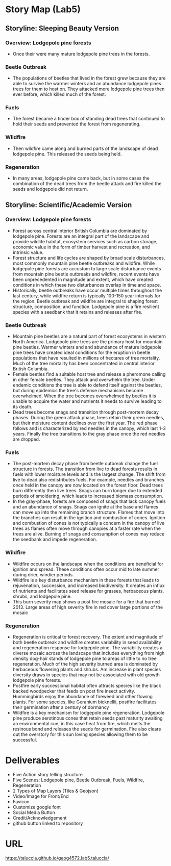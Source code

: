 # Story Map (Lab5)



## Storyline: Sleeping Beauty Version

### Overview: Lodgepole pine forests

* Once their were many mature lodgepole pine trees in the forests.

### Beetle Outbreak

* The populations of beetles that lived in the forest grew because they are able to survive the warmer winters and an abundance lodgepole pines trees for them to host on. They attacked more lodgepole pine trees then ever before, which killed much of the forest.

### Fuels

* The forest became a tinder box of standing dead trees that continued to hold their seeds and prevented the forest from regenerating.

### Wildfire

* Then wildfire came along and burned parts of the landscape of dead lodgepole pine. This released the seeds being held.

### Regeneration

* In many areas, lodgepole pine came back, but in some cases the combination of the dead trees from the beetle attack and fire killed the seeds and lodgepole did not return. 





## Storyline: Scientific/Academic Version

### Overview: Lodgepole pine forests

- Forest across central interior British Columbia are dominated by lodgepole pine. Forests are an integral part of the landscape and provide wildlife habitat, ecosystem services such as carbon storage, economic value in the form of timber harvest and recreation, and intrinsic value.
- Forest structure and life cycles are shaped by broad scale disturbances, most commonly mountain pine
  beetle outbreaks and wildfire. While lodgepole pine forests are accustom to large scale disturbance  events from mountain pine beetle outbreaks and wildfire, recent events have been unprecedented in magnitude and extent, which have created conditions in which these two disturbances overlap in time
  and space.
- Historically, beetle outbreaks have occur multiple times throughout the last century, while wildfire return is typically 100-150 year intervals for the region. Beetle outbreak and wildfire are integral to shaping forest structure, composition, and function. Lodgepole pine is a fire resilient species with a seedbank that it retains and releases after fire. 

### Beetle Outbreak

- Mountain pine beetles are a natural part of forest ecosystems in western North America. Lodgepole
  pine trees are the primary host for mountain pine beetles. Warmer winters and and abundance of
  mature lodgepole pine trees have created ideal conditions for the eruption in beetle populations
  that have resulted in millions of hectares of tree mortality. Much of the tree mortality has been
  concentrated in central interior British Columbia. 
- Female beetles find a suitable host tree and release a pheromone calling in other female beetles.
  They attack and overwhelm the tree. Under endemic conditions the tree is able to defend itself
  against the beetles, but during epidemics the tree's defense mechanisms become overwhelmed. When the tree becomes overwhelmed by beetles it is unable to acquire the water and nutrients it needs to survive leading to its death.
- Dead trees become snags and transition through post-mortem decay phases. During the green attack phase, trees retain their green needles, but their moisture content declines over the first year. The red phase follows and is characterized by red needles in the canopy, which last 1-3 years. Finally the tree transitions to the gray phase once the red needles are dropped.

### Fuels

- The post-mortem decay phase from beetle outbreak change the fuel structure in forests. The transition from live to dead forests results in fuels with lower moisture levels and is the largest change. The shift from live to dead also redistributes fuels. For example, needles and branches once held in the canopy are now located on the forest floor. Dead trees burn differently then live trees. Snags can burn longer due to extended periods of smoldering, which leads to increased biomass consumption.
- In the gray-phase, forests are composed of snags that lack canopy fuels and an abundance of snags.
  Snags can ignite at the base and flames can move up into the remaining branch structure. Flames that move into the branches can result in the ignition and combustion of cones. Ignition and
  combustion of cones is not typically a concern in the canopy of live trees as flames often move through canopies at a faster rate when the trees are alive. Burning of snags and consumption of cones may reduce the seedbank and impede regeneration.  

### Wildfire

-  Wildfire occurs on the landscape when the conditions are beneficial for ignition and spread. These conditions often occur mid to late summer during drier, windier periods.
- Wildfire is a key disturbance mechanism in these forests that leads to rejuvenation, succession, and
  increased biodiversity. It creates an influx of nutrients and facilitates seed release for grasses,  herbaceous plants, shrubs, and lodgepole pine.
- This burn severity map shows a post fire mosaic for a fire that burned 2013. Large areas of high severity fire in red cover large portions of the mosaic

### Regeneration

- Regeneration is critical to forest recovery. The extent and magnitude of both beetle outbreak and wildfire creates variability in seed availability and regeneration response for lodgepole pine. The variability creates a diverse mosaic across the landscape that includes everything from high density dog-hair stands of lodgepole pine to areas of little to no tree regeneration. Much of the high severity burned area is dominated by herbaceous flowering plants and shrubs. Am increase in plant species diversity draws in species that may not be associated with old growth lodgepole pine forests.
- Postfire early successional habitat often attracts species like the black backed woodpecker that feeds on post fire insect activity. Hummingbirds enjoy the abundance of fireweed and other flowing plants. For some species, like Geranium bicknellii, postfire facilitates their germination after a century of dormancy
-  Wildfire is a key mechanism for lodgepole pine regeneration. Lodgepole pine produce serotinous cones that retain seeds past maturity awaiting an environmental cue, in this case heat from fire, which melts the resinous bond and releases the seeds for germination. Fire also clears out the overstory for this sun loving species allowing them to be successful.



# Deliverables

* Five Action story telling structure
* Five Scenes: Lodgepole pine, Beetle Outbreak, Fuels, Wildfire, Regeneration 
* 2 Types of Map Layers (Tiles & Geojson)
* Video/Image for Front/End
* Favicon
* Customize google font
* Social Media Button
* Credit/Acknowledgement
* github button linked to repository



# URL

 <https://taluccia.github.io/geog4572.lab5.taluccia/>



